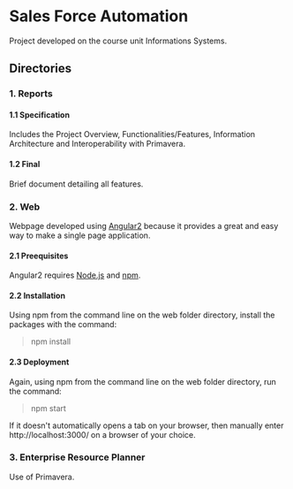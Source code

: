 # Sales Force Automation
Project developed on the course unit Informations Systems.

## Directories
### 1. Reports
#### 1.1 Specification
Includes the Project Overview, Functionalities/Features, Information Architecture and Interoperability with Primavera.
#### 1.2 Final
Brief document detailing all features.
### 2. Web
Webpage developed using [Angular2](https://angular.io/) because it provides a great and easy way to make a single page application.
#### 2.1 Preequisites
Angular2 requires [Node.js](https://nodejs.org/en/) and [npm](https://www.npmjs.com/).
#### 2.2 Installation
Using npm from the command line on the web folder directory, install the packages with the command:
> npm install

#### 2.3 Deployment
Again, using npm from the command line on the web folder directory, run the command:
> npm start

If it doesn't automatically opens a tab on your browser, then manually enter http://localhost:3000/ on a browser of your choice.

### 3. Enterprise Resource Planner
Use of Primavera.
